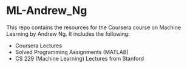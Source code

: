 # ML-Andrew_Ng
This repo contains the resources for the Coursera course on Machine Learning by Andrew Ng.
It includes the following:
- Coursera Lectures
- Solved Programming Assignments (MATLAB)
- CS 229 (Machine Learning) Lectures from Stanford
